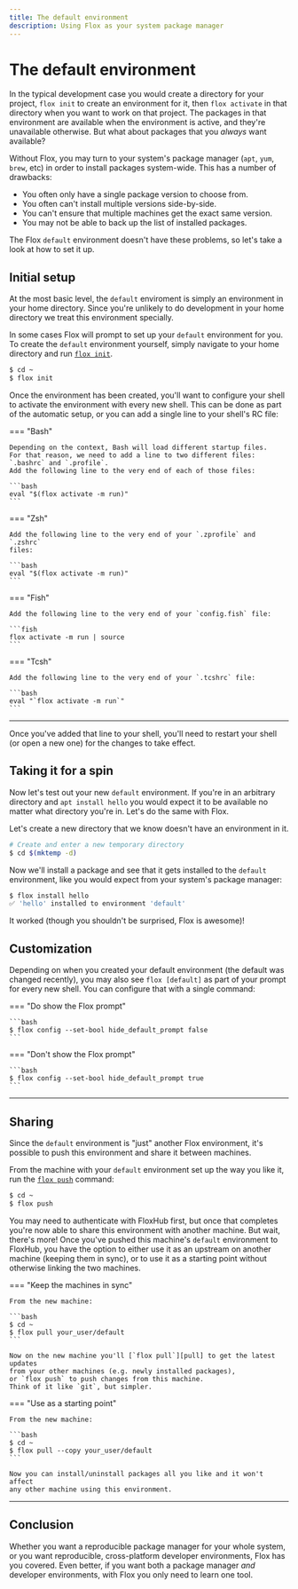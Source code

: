 ```yaml
---
title: The default environment
description: Using Flox as your system package manager
---
```


# The default environment

In the typical development case you would create a directory for your project,
`flox init` to create an environment for it,
then `flox activate` in that directory when you want to work on that project.
The packages in that environment are available when the environment is active,
and they're unavailable otherwise.
But what about packages that you _always_ want available?

Without Flox, you may turn to your system's package manager
(`apt`, `yum`, `brew`, etc)
in order to install packages system-wide.
This has a number of drawbacks:

- You often only have a single package version to choose from.
- You often can't install multiple versions side-by-side.
- You can't ensure that multiple machines get the exact same version.
- You may not be able to back up the list of installed packages.

The Flox `default` environment doesn't have these problems,
so let's take a look at how to set it up.

## Initial setup

At the most basic level,
the `default` enviroment is simply an environment in your home directory.
Since you're unlikely to do development in your home directory we treat this
environment specially.

In some cases Flox will prompt to set up your `default` environment for you.
To create the `default` environment yourself,
simply navigate to your home directory and run [`flox init`][init].

```bash
$ cd ~
$ flox init
```

Once the environment has been created,
you'll want to configure your shell to activate the environment with every new
shell.
This can be done as part of the automatic setup,
or you can add a single line to your shell's RC file:

=== "Bash"

    Depending on the context, Bash will load different startup files.
    For that reason, we need to add a line to two different files:
    `.bashrc` and `.profile`.
    Add the following line to the very end of each of those files:

    ```bash
    eval "$(flox activate -m run)"
    ```

=== "Zsh"

    Add the following line to the very end of your `.zprofile` and `.zshrc`
    files:

    ```bash
    eval "$(flox activate -m run)"
    ```

=== "Fish"

    Add the following line to the very end of your `config.fish` file:

    ```fish
    flox activate -m run | source
    ```

=== "Tcsh"

    Add the following line to the very end of your `.tcshrc` file:

    ```bash
    eval "`flox activate -m run`"
    ```

---

Once you've added that line to your shell,
you'll need to restart your shell (or open a new one) for the changes to
take effect.

## Taking it for a spin

Now let's test out your new `default` environment.
If you're in an arbitrary directory and `apt install hello` you would expect
it to be available no matter what directory you're in.
Let's do the same with Flox.

Let's create a new directory that we know doesn't have an environment in it.

```bash
# Create and enter a new temporary directory
$ cd $(mktemp -d)
```

Now we'll install a package and see that it gets installed to the `default`
environment,
like you would expect from your system's package manager:

```bash
$ flox install hello
✅ 'hello' installed to environment 'default'
```

It worked (though you shouldn't be surprised, Flox is awesome)!

## Customization

Depending on when you created your default environment
(the default was changed recently),
you may also see `flox [default]` as part of your prompt for every new shell.
You can configure that with a single command:

=== "Do show the Flox prompt"

    ```bash
    $ flox config --set-bool hide_default_prompt false
    ```

=== "Don't show the Flox prompt"

    ```bash
    $ flox config --set-bool hide_default_prompt true
    ```

---

## Sharing

Since the `default` environment is "just" another Flox environment,
it's possible to push this environment and share it between machines.

From the machine with your `default` environment set up the way you like it,
run the [`flox push`][push] command:

```bash
$ cd ~
$ flox push
```

You may need to authenticate with FloxHub first,
but once that completes you're now able to share this environment with another
machine.
But wait, there's more!
Once you've pushed this machine's `default` environment to FloxHub,
you have the option to either use it as an upstream on another machine
(keeping them in sync),
or to use it as a starting point without otherwise linking the two machines.

=== "Keep the machines in sync"

    From the new machine:
    
    ```bash
    $ cd ~
    $ flox pull your_user/default
    ```

    Now on the new machine you'll [`flox pull`][pull] to get the latest updates
    from your other machines (e.g. newly installed packages),
    or `flox push` to push changes from this machine.
    Think of it like `git`, but simpler.

=== "Use as a starting point"

    From the new machine:
    
    ```bash
    $ cd ~
    $ flox pull --copy your_user/default
    ```

    Now you can install/uninstall packages all you like and it won't affect
    any other machine using this environment.

---

## Conclusion

Whether you want a reproducible package manager for your whole system,
or you want reproducible, cross-platform developer environments,
Flox has you covered.
Even better, if you want both a package manager _and_ developer environments,
with Flox you only need to learn one tool.

[init]: ../reference/command-reference/flox-init.md
[push]: ../reference/command-reference/flox-push.md
[pull]: ../reference/command-reference/flox-pull.md
